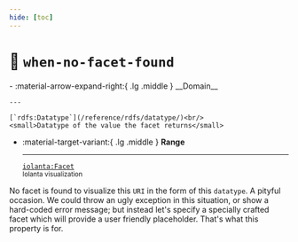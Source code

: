 ```yaml
---
hide: [toc]
---
```


# 📛 `when-no-facet-found`


<div class="grid cards annotate" markdown>
-   :material-arrow-expand-right:{ .lg .middle } __Domain__

    ---

    [`rdfs:Datatype`](/reference/rdfs/datatype/)<br/>
    <small>Datatype of the value the facet returns</small>

-   :material-target-variant:{ .lg .middle } __Range__

    ---

    [`iolanta:Facet`](/Facet/)<br/>
    <small>Iolanta visualization</small>

</div>

No facet is found to visualize this `URI` in the form of this `datatype`. A pityful occasion. We could throw an ugly exception in this situation, or show a hard-coded error message; but instead let's specify a specially crafted facet which will provide a user friendly placeholder. That's what this property is for.
